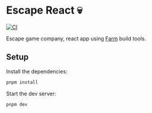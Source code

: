 # Escape React 💀

[![CI](https://github.com/Jayllyz/escape-react/actions/workflows/cd-admin.yml/badge.svg?branch=main)](https://github.com/Jayllyz/escape-react/actions/workflows/ci.yml)

Escape game company, react app using [Farm](https://github.com/farm-fe/farm) build tools.

## Setup

Install the dependencies:

```bash
pnpm install
```

Start the dev server:

```bash
pnpm dev
```
